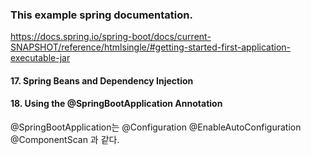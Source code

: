 ### This example spring documentation.
https://docs.spring.io/spring-boot/docs/current-SNAPSHOT/reference/htmlsingle/#getting-started-first-application-executable-jar

#### 17. Spring Beans and Dependency Injection 

#### 18. Using the @SpringBootApplication Annotation
@SpringBootApplication는  @Configuration @EnableAutoConfiguration @ComponentScan 과 같다.

